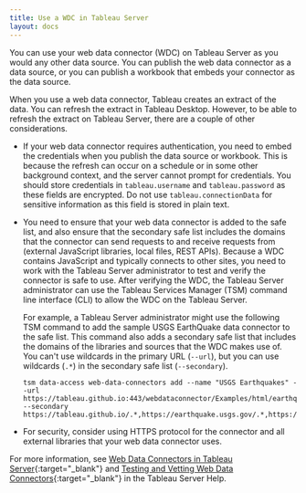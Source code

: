 ```yaml
---
title: Use a WDC in Tableau Server
layout: docs
---
```


You can use your web data connector (WDC) on Tableau Server as you would any other data source. You can publish the web data connector as a data source, or you can publish a workbook that embeds your connector as the data source.  

When you use a web data connector, Tableau creates an extract of the data. You can refresh the extract in Tableau Desktop. However, to be able to refresh the extract on Tableau Server, there are a couple of other considerations.

- If your web data connector requires authentication, you need to embed the credentials when you publish the data source or workbook. This is because the refresh can occur on a schedule or in some other background context, and the server cannot prompt for credentials. You should store credentials in `tableau.username` and `tableau.password` as these fields are encrypted. Do not use `tableau.connectionData` for sensitive information as this field is stored in plain text.

- You need to ensure that your web data connector is added to the safe list, and also ensure that the secondary safe list includes the domains that the connector can send requests to and receive requests from (external JavaScript libraries, local files, REST APIs). Because a WDC contains JavaScript and typically connects to other sites, you need to work with the Tableau Server administrator to test and verify the connector is safe to use. 
After verifying the WDC, the Tableau Server administrator can use the Tableau Services Manager (TSM) command line interface (CLI) to allow the WDC on the Tableau Server.

    For example, a Tableau Server administrator might use the following TSM command to add the sample USGS EarthQuake data connector to the safe list. This command also adds a secondary safe list that includes the domains of the libraries and sources that the WDC makes use of. You can't use wildcards in the primary URL (`--url`), but you can use wildcards (`.*`) in the secondary safe list (`--secondary`).

    ```
    tsm data-access web-data-connectors add --name "USGS Earthquakes" --url https://tableau.github.io:443/webdataconnector/Examples/html/earthquakeUSGS.html --secondary https://tableau.github.io/.*,https://earthquake.usgs.gov/.*,https://maxcdn.bootstrapcdn.com/.*,https://ajax.googleapis.com/.*,https://connectors.tableau.com/.*
    ```

- For security, consider using HTTPS protocol for the connector and all external libraries that your web data connector uses.

For more information, see [Web Data Connectors in Tableau Server](http://onlinehelp.tableau.com/current/server/en-us/datasource_wdc.htm){:target="_blank"} and [Testing and Vetting Web Data Connectors](http://onlinehelp.tableau.com/current/server/en-us/datasource_wdc_vetting.htm){:target="_blank"} in the Tableau Server Help.

